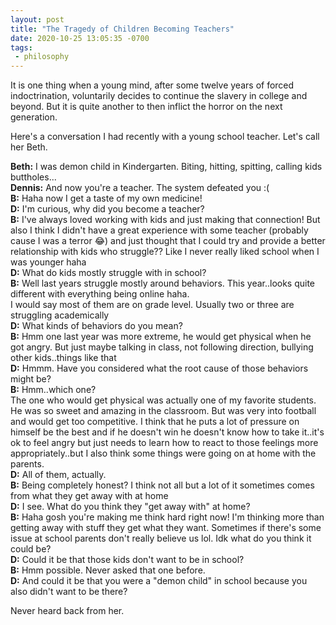 ```yaml
---
layout: post
title: "The Tragedy of Children Becoming Teachers"
date: 2020-10-25 13:05:35 -0700
tags:
 - philosophy
---
```


It is one thing when a young mind, after some twelve years of forced indoctrination, voluntarily decides to continue the slavery in college and beyond. But it is quite another to then inflict the horror on the next generation.

Here's a conversation I had recently with a young school teacher. Let's call her Beth.

**Beth:** I was demon child in Kindergarten. Biting, hitting, spitting, calling kids buttholes...\
**Dennis:** And now you're a teacher. The system defeated you :(\
**B:** Haha now I get a taste of my own medicine!\
**D:** I'm curious, why did you become a teacher?\
**B:** I've always loved working with kids and just making that connection! But also I think I didn't have a great experience with some teacher (probably cause I was a terror 😂) and just thought that I could try and provide a better relationship with kids who struggle?? Like I never really liked school when I was younger haha\
**D:** What do kids mostly struggle with in school?\
**B:** Well last years struggle mostly around behaviors. This year..looks quite different with everything being online haha.\
I would say most of them are on grade level. Usually two or three are struggling academically\
**D:** What kinds of behaviors do you mean?\
**B:** Hmm one last year was more extreme, he would get physical when he got angry. But just maybe talking in class, not following direction, bullying other kids..things like that\
**D:** Hmmm. Have you considered what the root cause of those behaviors might be?\
**B:** Hmm..which one?\
The one who would get physical was actually one of my favorite students. He was so sweet and amazing in the classroom. But was very into football and would get too competitive. I think that he puts a lot of pressure on himself be the best and if he doesn't win he doesn't know how to take it..it's ok to feel angry but just needs to learn how to react to those feelings more appropriately..but I also think some things were going on at home with the parents.\
**D:** All of them, actually.\
**B:** Being completely honest? I think not all but a lot of it sometimes comes from what they get away with at home\
**D:** I see. What do you think they "get away with" at home?\
**B:** Haha gosh you're making me think hard right now! I'm thinking more than getting away with stuff they get what they want. Sometimes if there's some issue at school parents don't really believe us lol. Idk what do you think it could be?\
**D:** Could it be that those kids don't want to be in school?\
**B:** Hmm possible. Never asked that one before.\
**D:** And could it be that you were a "demon child" in school because you also didn't want to be there?

Never heard back from her.
